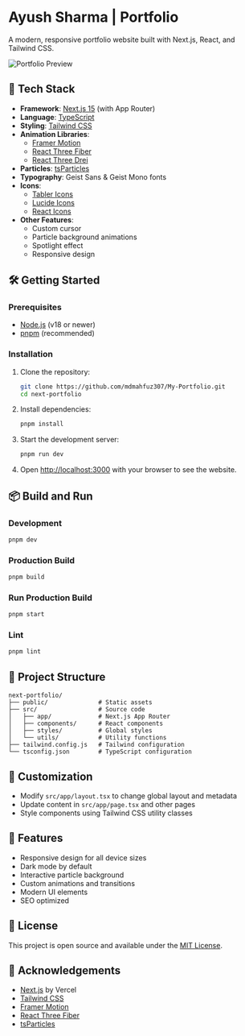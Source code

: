 # Ayush Sharma | Portfolio

A modern, responsive portfolio website built with Next.js, React, and Tailwind CSS.

![Portfolio Preview](/public/image.png)

## 🚀 Tech Stack

- **Framework**: [Next.js 15](https://nextjs.org/) (with App Router)
- **Language**: [TypeScript](https://www.typescriptlang.org/)
- **Styling**: [Tailwind CSS](https://tailwindcss.com/)
- **Animation Libraries**:
  - [Framer Motion](https://www.framer.com/motion/)
  - [React Three Fiber](https://docs.pmnd.rs/react-three-fiber)
  - [React Three Drei](https://github.com/pmndrs/drei)
- **Particles**: [tsParticles](https://particles.js.org/)
- **Typography**: Geist Sans & Geist Mono fonts
- **Icons**: 
  - [Tabler Icons](https://tabler.io/icons)
  - [Lucide Icons](https://lucide.dev/)
  - [React Icons](https://react-icons.github.io/react-icons/)
- **Other Features**:
  - Custom cursor
  - Particle background animations
  - Spotlight effect
  - Responsive design

## 🛠️ Getting Started

### Prerequisites

- [Node.js](https://nodejs.org/) (v18 or newer)
- [pnpm](https://pnpm.io/) (recommended)

### Installation

1. Clone the repository:
   ```bash
   git clone https://github.com/mdmahfuz307/My-Portfolio.git
   cd next-portfolio
   ```

2. Install dependencies:
   ```bash
   pnpm install
   ```

3. Start the development server:
   ```bash
   pnpm run dev
   ```

4. Open [http://localhost:3000](http://localhost:3000) with your browser to see the website.

## 📦 Build and Run

### Development

```bash
pnpm dev
```

### Production Build

```bash
pnpm build
```

### Run Production Build

```bash
pnpm start
```

### Lint

```bash
pnpm lint
```

## 📁 Project Structure

```
next-portfolio/
├── public/              # Static assets
├── src/                 # Source code
│   ├── app/             # Next.js App Router
│   ├── components/      # React components
│   ├── styles/          # Global styles
│   └── utils/           # Utility functions
├── tailwind.config.js   # Tailwind configuration
└── tsconfig.json        # TypeScript configuration
```

## 🔧 Customization

- Modify `src/app/layout.tsx` to change global layout and metadata
- Update content in `src/app/page.tsx` and other pages
- Style components using Tailwind CSS utility classes

## 📱 Features

- Responsive design for all device sizes
- Dark mode by default
- Interactive particle background
- Custom animations and transitions
- Modern UI elements
- SEO optimized

## 📄 License

This project is open source and available under the [MIT License](LICENSE).

## 🙏 Acknowledgements

- [Next.js](https://nextjs.org/) by Vercel
- [Tailwind CSS](https://tailwindcss.com/)
- [Framer Motion](https://www.framer.com/motion/)
- [React Three Fiber](https://docs.pmnd.rs/react-three-fiber)
- [tsParticles](https://particles.js.org/)
